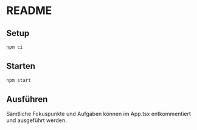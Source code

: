 # README

## Setup

```bash
npm ci
```

## Starten

```bash
npm start
```

## Ausführen

Sämtliche Fokuspunkte und Aufgaben können im App.tsx entkommentiert und ausgeführt werden.
